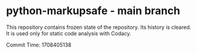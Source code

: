 # python-markupsafe - main branch

This repository contains frozen state of the repository.
Its history is cleared. It is used only for static code
analysis with Codacy.

Commit Time: 1708405138